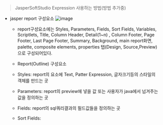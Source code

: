 > JasperSoftStudio Expression 사용하는 방법(방법 추가중)
- jasper report 구성요소  ![image](https://user-images.githubusercontent.com/121803110/222336897-c562f950-a320-486d-80cb-577db8bd0864.png)
  - report구성요소에는 Styles, Parameters, Fields, Sort Fields, Variables, Scriptlets, Title, Column Header, Detail(1~n)
  , Column Footer, Page Footer, Last Page Footer, Summary, Background, main report화면, palette, composite elements, properties
  탭(Design, Source,Preview)으로 구성되어있다.
  
  - Report(Outline) 구성요소
   - Styles: report의 요소에 Text, Patter Expression, 글자크기등의 스타일의 객체를 만드는 곳
   - Parameters: report의 preview에 넣을 값 또는 사용자가 java에서 넘겨주는 값을 정의하는 곳
   - Fields: report의 sql쿼리결과의 필드값들을 정의하는 곳
   - Sort Fields: 
